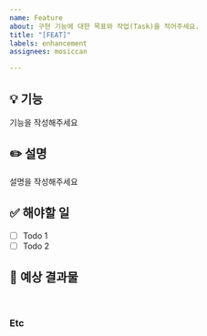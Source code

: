 ```yaml
---
name: Feature
about: 구현 기능에 대한 목표와 작업(Task)을 적어주세요.
title: "[FEAT]"
labels: enhancement
assignees: mosiccan

---
```


## 💡 기능
<!-- 아래에 어떤 기능인지 적어주세요 --> 
기능을 작성해주세요

## ✏️ 설명
<!-- 아래에 설명을 적어주세요 --> 
설명을 작성해주세요

## ✅ 해야할 일

- [ ] Todo 1
- [ ] Todo 2

## 💯 예상 결과물
<!-- 아래에 예상 결과물을 적어주세요 -->

<br>

### Etc
<!-- 작업 중 특이사항이 생기면 적어주세요 -->
